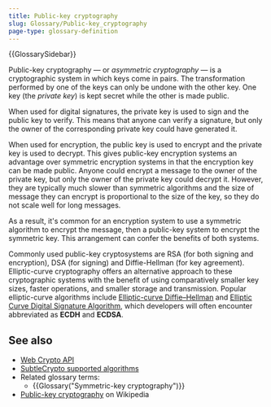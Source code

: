 ```yaml
---
title: Public-key cryptography
slug: Glossary/Public-key_cryptography
page-type: glossary-definition
---
```


{{GlossarySidebar}}

Public-key cryptography — or _asymmetric cryptography_ — is a cryptographic system in which keys come in pairs. The transformation performed by one of the keys can only be undone with the other key. One key (the _private key_) is kept secret while the other is made public.

When used for digital signatures, the private key is used to sign and the public key to verify. This means that anyone can verify a signature, but only the owner of the corresponding private key could have generated it.

When used for encryption, the public key is used to encrypt and the private key is used to decrypt. This gives public-key encryption systems an advantage over symmetric encryption systems in that the encryption key can be made public. Anyone could encrypt a message to the owner of the private key, but only the owner of the private key could decrypt it. However, they are typically much slower than symmetric algorithms and the size of message they can encrypt is proportional to the size of the key, so they do not scale well for long messages.

As a result, it's common for an encryption system to use a symmetric algorithm to encrypt the message, then a public-key system to encrypt the symmetric key. This arrangement can confer the benefits of both systems.

Commonly used public-key cryptosystems are RSA (for both signing and encryption), DSA (for signing) and Diffie-Hellman (for key agreement).
Elliptic-curve cryptography offers an alternative approach to these cryptographic systems with the benefit of using comparatively smaller key sizes, faster operations, and smaller storage and transmission.
Popular elliptic-curve algorithms include [Elliptic-curve Diffie–Hellman](https://en.wikipedia.org/wiki/Elliptic-curve_Diffie–Hellman) and [Elliptic Curve Digital Signature Algorithm](https://en.wikipedia.org/wiki/Elliptic_Curve_Digital_Signature_Algorithm), which developers will often encounter abbreviated as **ECDH** and **ECDSA**.

## See also

- [Web Crypto API](/en-US/docs/Web/API/Web_Crypto_API)
- [SubtleCrypto supported algorithms](/en-US/docs/Web/API/SubtleCrypto#supported_algorithms)
- Related glossary terms:
  - {{Glossary("Symmetric-key cryptography")}}
- [Public-key cryptography](https://en.wikipedia.org/wiki/Public-key_cryptography) on Wikipedia
